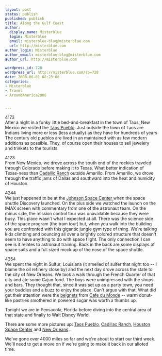 ```yaml
---
layout: post
status: publish
published: publish
title: Along the Gulf Coast
author:
  display_name: Misterblue
  login: Misterblue
  email: misterblue-blog@misterblue.com
  url: http://misterblue.com
author_login: Misterblue
author_email: misterblue-blog@misterblue.com
author_url: http://misterblue.com

wordpress_id: 728
wordpress_url: http://misterblue.com/?p=728
date: 2008-06-01 08:23:08
categories:
- Misterblue
- Travel
- AroundAmerica2008


---
```

<div class="g2image_float_left"><wpg2>4173</wpg2></div>After a night in a funky little bed-and-breakfast in
the town of Taos, New Mexico
we visited the 
<a href="http://www.taospueblo.com/">Taos Pueblo</a>.
Just outside the town of Taos are Indians
living more or less (less actually) as they have for hundreds of years
The century old pueblos are lived in an maintained with as few
modern additions as possible.
They, of course open their houses to sell jewelery 
and trinkets to the tourists.
<p>
</p>
<div class="g2image_float_right"><wpg2>4123</wpg2></div>From New Mexico, we drove across the south end of the rockies
traveled through Colorado before making it to Texas.
What better indication of Texas-ness than
<a href="http://www.roadsideamerica.com/story/2220">Cadallic Ranch</a>
outside Amarillo.
From Amarillo, we drove through the traffic jams of Dallas
and southward into the heat and humidity of Houston.

<p>
<div class="g2image_float_left"><wpg2>4244</wpg2></div>We just happened to be at the 
<a href="http://www.spacecenter.org/">Johnson Space Center </a>
when the 
space shuttle Discovery launched. 
On the plus side we watched the launch on the IMAX screen with 
commentary from one of the astronaut team. 
On the minus side, the mission control tour was
unavailable because they were busy.
This place wasn't what I expected at all.
There was the science side of the space program (the tram tour)
but, when you walk into the building you are confronted with this
gigantic jungle gym type of thing.
We're talking kids climbing and bouncing all over a brightly
colored structure that doesn't seem to have anything to do with
space flight. The only connection I can see is it relates to
astronaut training. Back in the back are some displays of space
suits and a full sized mock up of the nose of the space shuttle.
</p>
<p>
<div class="g2image_float_right"><wpg2>4354</wpg2></div>We spent the night in Sulfur, Louisiana (it smelled of sulfer
that night too -- I blame the oil refinery close by)
and the next day drove across the state to the city of New Orleans.
We took a walk through the French Quarter of that city and
ate some Cajun food. 
The boys were unimpressed with the shops and bars. 
They thought that, since it was set up as a party town, 
you need your buddies and a buzz to enjoy the place. 
Can't argue with that.
What did get their attention were the 
<a href="http://en.wikipedia.org/wiki/Beignet">beignets</a>
from 
<a href="http://www.cafedumonde.com/main.html">Cafe du Monde</a>
-- warm donut-like pastries smothered in powered sugar was worth a thumbs up.
</p>
<p>
Tonight we are in Pensacola, Florida before diving into
the central area of that state and finally to
Walt Disney World.
</p>
<p>
There are some more pictures up:
<a href="http://pics.misterblue.com/v/20080500-Trip/20080529-TaosPueblo/">Taos Pueblo</a>, 
<a href="http://pics.misterblue.com/v/20080500-Trip/20080529-CadillacRanch/">Cadillac Ranch</a>,
<a href="http://pics.misterblue.com/v/20080500-Trip/20080530-HoustonSpaceCenter/">Houston Space Center</a>
and
<a href="http://pics.misterblue.com/v/20080500-Trip/20080601-NewOrleans/">New Orleans</a>
.
</p>
<p>
We've gone over 4000 miles so far and we're about to start our
third week. We'll need to get a move on if we're going to make
it back in our alloted time.
</p>

